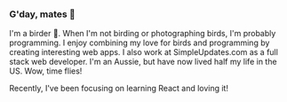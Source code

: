 ### G'day, mates 👋

I'm a birder 🦉. When I'm not birding or photographing birds, I'm probably programming. I enjoy combining my love for birds and programming by creating interesting web apps. I also work at SimpleUpdates.com as a full stack web developer. I'm an Aussie, but have now lived half my life in the US. Wow, time flies!

Recently, I've been focusing on learning React and loving it! 
